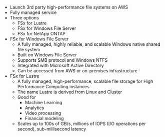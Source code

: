 - Launch 3rd party high-performance file systems on AWS
- Fully managed service
- Three options
	- FSx for Lustre
	- FSx for Windows File Server
	- FSx for NetApp ONTAP
- FSx for Windows File Server
	- A fully managed, highly reliable, and scalable Windows native shared file system
	- Built on Windows File Server
	- Supports SMB protocol and Windows NTFS
	- Integrated with Microsoft Active Directory
	- Can be accessed from AWS or on-premises infrastructure
- FSx for Lustre
	- A fully managed, high-performance, scalable file storage for High Performance Computing instances
	- The name Lustre is derived from Linux and Cluster
	- Good for
		- Machine Learning
		- Analytics
		- Video processing
		- Financial modeling
	- Scales up to 100s of GB/s, millions of IOPS (I/O operations per second), sub-millisecond latency